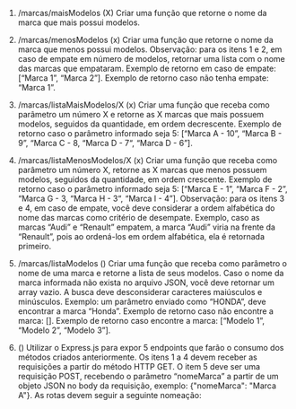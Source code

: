 1. /marcas/maisModelos
   (X) Criar uma função que retorne o nome da marca que mais possui modelos.

2. /marcas/menosModelos
   (x) Criar uma função que retorne o nome da marca que menos possui modelos.
   Observação: para os itens 1 e 2, em caso de empate em número de modelos, retornar uma
   lista com o nome das marcas que empataram.
   Exemplo de retorno em caso de empate: [“Marca 1”, “Marca 2”]. Exemplo de retorno caso não tenha empate: “Marca 1”.

3. /marcas/listaMaisModelos/X
   (x) Criar uma função que receba como parâmetro um número X e retorne as X marcas que
   mais possuem modelos, seguidos da quantidade, em ordem decrescente. Exemplo de
   retorno caso o parâmetro informado seja 5:
   [“Marca A - 10”, “Marca B - 9”, “Marca C - 8, “Marca D - 7“, “Marca D - 6”].

4. /marcas/listaMenosModelos/X
   (x) Criar uma função que receba como parâmetro um número X, retorne as X marcas que
   menos possuem modelos, seguidos da quantidade, em ordem crescente. Exemplo de
   retorno caso o parâmetro informado seja 5:
   [“Marca E - 1”, “Marca F - 2”, “Marca G - 3, “Marca H - 3“, “Marca I - 4”].
   Observação: para os itens 3 e 4, em caso de empate, você deve considerar a ordem alfabética
   do nome das marcas como critério de desempate. Exemplo, caso as marcas “Audi” e “Renault”
   empatem, a marca “Audi” viria na frente da “Renault”, pois ao ordená-los em ordem alfabética,
   ela é retornada primeiro.

5. /marcas/listaModelos
   () Criar uma função que receba como parâmetro o nome de uma marca e retorne a lista de
   seus modelos. Caso o nome da marca informada não exista no arquivo JSON, você deve
   retornar um array vazio. A busca deve desconsiderar caracteres maiúsculos e minúsculos.
   Exemplo: um parâmetro enviado como “HONDA”, deve encontrar a marca “Honda”.
   Exemplo de retorno caso não encontre a marca: []. Exemplo de retorno caso encontre a
   marca:
   [“Modelo 1”, “Modelo 2”, “Modelo 3”].

6. () Utilizar o Express.js para expor 5 endpoints que farão o consumo dos métodos criados
   anteriormente. Os itens 1 a 4 devem receber as requisições a partir do método HTTP GET. O
   item 5 deve ser uma requisição POST, recebendo o parâmetro “nomeMarca” a partir de um
   objeto JSON no body da requisição, exemplo: {"nomeMarca": "Marca A"}. As rotas devem
   seguir a seguinte nomeação:
